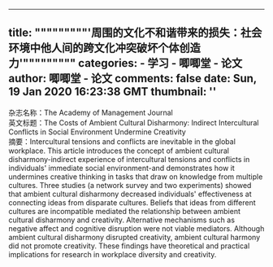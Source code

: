 
---
title: """""""""'周围的文化不和谐带来的损失：社会环境中他人间的跨文化冲突破坏个体创造力'"""""""""
categories: 
    - 学习
    - 唧唧堂 - 论文
author: 唧唧堂 - 论文
comments: false
date: Sun, 19 Jan 2020 16:23:38 GMT
thumbnail: ''
---

<div>   
杂志名称：The Academy of Management Journal<br> 英文标题：The Costs of Ambient Cultural Disharmony: Indirect Intercultural Conflicts in Social Environment Undermine Creativity<br> 摘要：Intercultural tensions and conflicts are inevitable in the global workplace. This article introduces the concept of ambient cultural disharmony-indirect experience of intercultural tensions and conflicts in individuals' immediate social environment-and demonstrates how it undermines creative thinking in tasks that draw on knowledge from multiple cultures. Three studies (a network survey and two experiments) showed that ambient cultural disharmony decreased individuals' effectiveness at connecting ideas from disparate cultures. Beliefs that ideas from different cultures are incompatible mediated the relationship between ambient cultural disharmony and creativity. Alternative mechanisms such as negative affect and cognitive disruption were not viable mediators. Although ambient cultural disharmony disrupted creativity, ambient cultural harmony did not promote creativity. These findings have theoretical and practical implications for research in workplace diversity and creativity.  
</div>
            